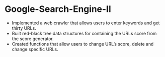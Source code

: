 # Google-Search-Engine-II

- Implemented a web crawler that allows users to enter keywords and get thirty URLs.
- Built red-black tree data structures for containing the URLs score from the score generator.
- Created functions that allow users to change URL’s score, delete and change specific URLs.
